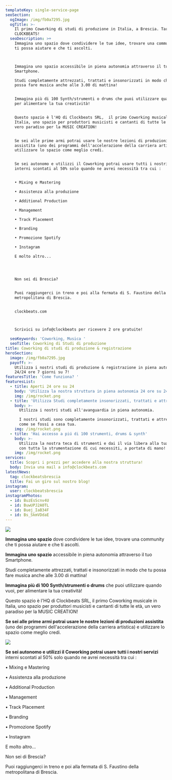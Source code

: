 ```yaml
---
templateKey: single-service-page
seoSection:
  ogImage: /img/fb0a7295.jpg
  ogTitle: >-
    Il primo Coworking di studi di produzione in Italia, a Brescia. Targato
    CLOCKBEATS!
  seoDescription: >+
    Immagina uno spazio dove condividere le tue idee, trovare una community che
    ti possa aiutare e che ti ascolti.



    Immagina uno spazio accessibile in piena autonomia attraverso il tuo
    Smartphone. 

    Studi completamente attrezzati, trattati e insonorizzati in modo che tu
    possa fare musica anche alle 3.00 di mattina!


    Immagina più di 100 Synth/strumenti o drums che puoi utilizzare quando vuoi,
    per alimentare la tua creatività! 


    Questo spazio è l'HQ di Clockbeats SRL,  il primo Coworking musicale in
    Italia, uno spazio per produttori musicisti e cantanti di tutte le età, un
    vero paradiso per la MUSIC CREATION!


    Se sei alle prime armi potrai usare le nostre lezioni di produzioni
    assistita (uno dei programmi dell'accelerazione della carriera artistica) e
    utilizzare lo spazio come meglio credi. 


    Se sei autonomo e utilizzi il Coworking potrai usare tutti i nostri servizi
    interni scontati al 50% solo quando ne avrei necessità tra cui : 


    • Mixing e Mastering 

    • Assistenza alla produzione

    • Additional Production 

    • Management

    • Track Placement 

    • Branding

    • Promozione Spotify

    • Instagram

    E molto altro... 




    Non sei di Brescia?


    Puoi raggiungerci in treno e poi alla fermata di S. Faustino della
    metropolitana di Brescia.


    clockbeats.com



    Scrivici su info@clockbeats per ricevere 2 ore gratuite!

  seoKeywords: 'Coworking, Musica '
  seoTitle: Coworking di Studi di produzione
title: Coworking di studi di produzione & registrazione
heroSection:
  image: /img/fb0a7295.jpg
  payoff: >-
    Utilizza i nostri studi di produzione & registrazione in piena autonomia
    24/24 ore 7 giorni su 7!
featuresTitle: 'Come funziona? '
featuresList:
  - title: Aperti 24 ore su 24
    body: 'Utilizza la nostra struttura in piena autonomia 24 ore su 24. '
    img: /img/rocket.png
  - title: 'Utilizza Studi completamente insonorizzati, trattati e attrezzati!'
    body: >-
      Utilizza i nostri studi all'avanguardia in piena autonomia. 

      I nostri studi sono completamente insonorizzati, trattati e attrezzati
      come se fossi a casa tua.
    img: /img/rocket.png
  - title: 'Hai accesso a piú di 100 strumenti, drums & synth'
    body: >-
      Utilizza la nostra teca di strumenti e dai il via libera alla tua fantasia
      con tutta la strumentazione di cui necessiti, a portata di mano!
    img: /img/rocket.png
services:
  title: Scopri i prezzi per accedere alla nostra struttura!
  body: Invia una mail a info@clockbeats.com
latestNews:
  tag: clockbeatsbrescia
  title: Fai un giro sul nostro blog!
instagram:
  user: clockbeatsbrescia
instagramPhotos:
  - id: BuzEsScnv4U
  - id: BuwUPJ2A0TL
  - id: Buej_IaB34F
  - id: Bs_SkmVDdaE
---
```

![](/img/fb0a7302.jpg)



**Immagina uno spazio** dove condividere le tue idee, trovare una community che ti possa aiutare e che ti ascolti.

**Immagina uno spazio** accessibile in piena autonomia attraverso il tuo Smartphone. 

Studi completamente attrezzati, trattati e insonorizzati in modo che tu possa fare musica anche alle 3.00 di mattina!

**Immagina più di 100 Synth/strumenti o drums** che puoi utilizzare quando vuoi, per alimentare la tua creatività! 

Questo spazio è l'HQ di Clockbeats SRL,  il primo Coworking musicale in Italia, uno spazio per produttori musicisti e cantanti di tutte le età, un vero paradiso per la MUSIC CREATION!

**Se sei alle prime armi potrai usare le nostre lezioni di produzioni assistita** (uno dei programmi dell'accelerazione della carriera artistica) e utilizzare lo spazio come meglio credi. 

![](/img/fb0a7312.jpg)

**Se sei autonomo e utilizzi il Coworking potrai usare tutti i nostri servizi** interni scontati al 50% solo quando ne avrei necessità tra cui : 

• Mixing e Mastering 

• Assistenza alla produzione

• Additional Production 

• Management

• Track Placement 

• Branding

• Promozione Spotify

• Instagram

E molto altro... 

Non sei di Brescia?

Puoi raggiungerci in treno e poi alla fermata di S. Faustino della metropolitana di Brescia.
